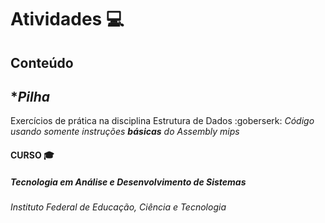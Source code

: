 # Atividades :computer:

## Conteúdo
## *_Pilha_

Exercícios de prática na disciplina Estrutura de Dados :goberserk: 
_Código usando somente instruções **básicas** do Assembly mips_

#### CURSO :mortar_board:
##### Tecnologia em Análise e Desenvolvimento de Sistemas
###### Instituto Federal de Educação, Ciência e Tecnologia 
